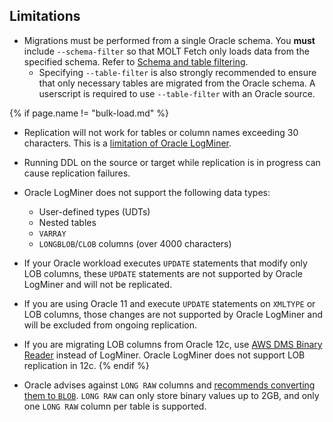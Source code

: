 ## Limitations

- Migrations must be performed from a single Oracle schema. You **must** include `--schema-filter` so that MOLT Fetch only loads data from the specified schema. Refer to [Schema and table filtering](#schema-and-table-filtering).
  - Specifying `--table-filter` is also strongly recommended to ensure that only necessary tables are migrated from the Oracle schema. A userscript is required to use `--table-filter` with an Oracle source.

{% if page.name != "bulk-load.md" %}
- Replication will not work for tables or column names exceeding 30 characters. This is a [limitation of Oracle LogMiner](https://docs.oracle.com/en/database/oracle/oracle-database/21/sutil/oracle-logminer-utility.html#GUID-7594F0D7-0ACD-46E6-BD61-2751136ECDB4).

- Running DDL on the source or target while replication is in progress can cause replication failures.

- Oracle LogMiner does not support the following data types:
  - User-defined types (UDTs)
  - Nested tables
  - `VARRAY`
  - `LONGBLOB`/`CLOB` columns (over 4000 characters)

- If your Oracle workload executes `UPDATE` statements that modify only LOB columns, these `UPDATE` statements are not supported by Oracle LogMiner and will not be replicated.
- If you are using Oracle 11 and execute `UPDATE` statements on `XMLTYPE` or LOB columns, those changes are not supported by Oracle LogMiner and will be excluded from ongoing replication.
- If you are migrating LOB columns from Oracle 12c, use [AWS DMS Binary Reader](https://docs.aws.amazon.com/dms/latest/userguide/CHAP_Source.Oracle.html#CHAP_Source.Oracle.CDC) instead of LogMiner. Oracle LogMiner does not support LOB replication in 12c.
{% endif %}

- Oracle advises against `LONG RAW` columns and [recommends converting them to `BLOB`](https://www.orafaq.com/wiki/LONG_RAW#History). `LONG RAW` can only store binary values up to 2GB, and only one `LONG RAW` column per table is supported.